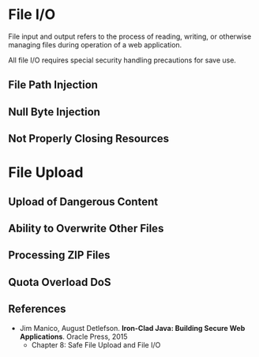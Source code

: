 # File I/O 

File input and output refers to the process of reading, writing, or otherwise managing files during operation
of a web application.

All file I/O requires special security handling precautions for save use.

## File Path Injection


## Null Byte Injection


## Not Properly Closing Resources


# File Upload

## Upload of Dangerous Content

## Ability to Overwrite Other Files

## Processing ZIP Files

## Quota Overload DoS



## References
* Jim Manico, August Detlefson. **Iron-Clad Java: Building Secure Web Applications**. Oracle Press, 2015
    * Chapter 8: Safe File Upload and File I/O